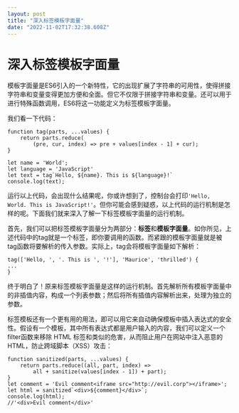 ```yaml
---
layout: post
title: "深入标签模板字面量"
date: "2022-11-02T17:32:38.608Z"
---
```

深入标签模板字面量
=========

模板字面量是ES6引入的一个新特性，它的出现扩展了字符串的可用性，使得拼接字符串和变量变得更加方便和全面。但它不仅限于拼接字符串和变量。还可以用于进行特殊函数调用，ES6将这一功能定义为标签模板字面量。

我们看一下代码：

    function tag(parts, ...values) {
        return parts.reduce(
            (pre, cur, index) => pre + values[index - 1] + cur);
    }
    
    let name = 'World';
    let language = 'JavaScript'
    let text = tag`Hello, ${name}. This is ${language}!`
    console.log(text);
    

运行以上代码，会出现什么结果呢，你或许想到了，控制台会打印`'Hello, World. This is JavaScript!'`。但你可能会感到疑惑，以上代码的运行机制是怎样的呢。下面我们就来深入了解一下标签模板字面量的运行机制。

首先，我们可以把标签模板字面量分为两部分：**标签**和**模板字面量**。如你所见，上述代码中的tag就是一个标签，即你要调用的函数。而紧跟的模板字面量就是被tag函数将要解析的传入参数。实际上，tag会将模板字面量如下解析：

    tag(['Hello, ', '. This is ', '!'], 'Maurice', 'thrilled') {
    ...
    }
    

终于明白了！原来标签模板字面量是这样的运行机制。首先解析所有模板字面量中的非插值内容，构成一个列表参数；然后将所有插值内容解析出来，处理为独立的参数。

标签模板还有一个更有用的用法，即可以用它来自动确保模板中插入表达式的安全性。假设有一个模板，其中所有表达式都是用户输入的内容，我们可以定义一个filter函数来移除 HTML 标签和类似的危害，从而阻止用户在网站中注入恶意的 HTML，防止跨域脚本（XSS）攻击：

    function sanitized(parts, ...values) {
        return parts.reduce((all, part, index) =>
            all + sanitize(values[index - 1]) + part);
    }
    let comment = 'Evil comment<iframe src="http://evil.corp"></iframe>';
    let html = sanitized`<div>${comment}</div>`;
    console.log(html);
    //'<div>Evil comment</div>'